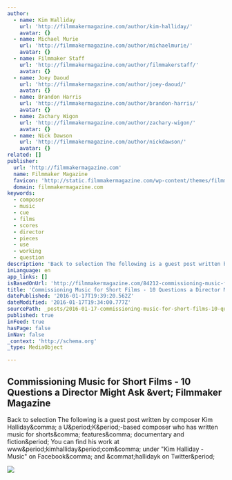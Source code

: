 ```yaml
---
author:
  - name: Kim Halliday
    url: 'http://filmmakermagazine.com/author/kim-halliday/'
    avatar: {}
  - name: Michael Murie
    url: 'http://filmmakermagazine.com/author/michaelmurie/'
    avatar: {}
  - name: Filmmaker Staff
    url: 'http://filmmakermagazine.com/author/filmmakerstaff/'
    avatar: {}
  - name: Joey Daoud
    url: 'http://filmmakermagazine.com/author/joey-daoud/'
    avatar: {}
  - name: Brandon Harris
    url: 'http://filmmakermagazine.com/author/brandon-harris/'
    avatar: {}
  - name: Zachary Wigon
    url: 'http://filmmakermagazine.com/author/zachary-wigon/'
    avatar: {}
  - name: Nick Dawson
    url: 'http://filmmakermagazine.com/author/nickdawson/'
    avatar: {}
related: []
publisher:
  url: 'http://filmmakermagazine.com'
  name: Filmmaker Magazine
  favicon: 'http://static.filmmakermagazine.com/wp-content/themes/filmmaker/images/favicon.ico.gzip'
  domain: filmmakermagazine.com
keywords:
  - composer
  - music
  - cue
  - films
  - scores
  - director
  - pieces
  - use
  - working
  - question
description: 'Back to selection The following is a guest post written by composer Kim Halliday, a U.K.-based composer who has written music for shorts, features, documentary and fiction. You can find his work at www.kimhalliday.com, under "Kim Halliday - Music" on Facebook, and @hallidayk on Twitter.'
inLanguage: en
app_links: []
isBasedOnUrl: 'http://filmmakermagazine.com/84212-commissioning-music-for-short-films-10-questions-a-director-might-ask/#.Vpvso1N4aRs'
title: 'Commissioning Music for Short Films - 10 Questions a Director Might Ask | Filmmaker Magazine'
datePublished: '2016-01-17T19:39:20.562Z'
dateModified: '2016-01-17T19:34:00.777Z'
sourcePath: _posts/2016-01-17-commissioning-music-for-short-films-10-questions-a-directo.md
published: true
inFeed: true
hasPage: false
inNav: false
_context: 'http://schema.org'
_type: MediaObject

---
```

<article style=""><h1>Commissioning Music for Short Films - 10 Questions a Director Might Ask &amp;vert; Filmmaker Magazine</h1><p>Back to selection The following is a guest post written by composer Kim Halliday&amp;comma; a U&amp;period;K&amp;period;-based composer who has written music for shorts&amp;comma; features&amp;comma; documentary and fiction&amp;period; You can find his work at www&amp;period;kimhalliday&amp;period;com&amp;comma; under "Kim Halliday - Music" on Facebook&amp;comma; and &amp;commat;hallidayk on Twitter&amp;period;</p><img src="http://static.filmmakermagazine.com/wp-content/uploads/2014/01/Screen-Shot-2014-01-31-at-4.56.51-PM-628x348.png" /></article>